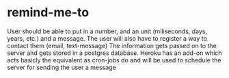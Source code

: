 # remind-me-to

User should be able to put in a number, and an unit (miliseconds, days, years, etc.) and a message. The user will also have to register a way to contact them (email, text-message) 
The information gets passed on to the server and gets stored in a postgres database. Heroku has an add-on which acts basicly the equivalent as cron-jobs do and will be used to schedule the server for sending the user a message
